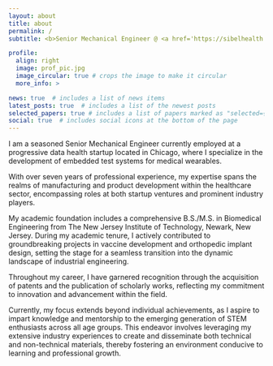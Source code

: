 ```yaml
---
layout: about
title: about
permalink: /
subtitle: <b>Senior Mechanical Engineer @ <a href='https://sibelhealth.com/'>Sibel</a> · Technical Writer · Entrepreneur</b>

profile:
  align: right
  image: prof_pic.jpg
  image_circular: true # crops the image to make it circular
  more_info: >

news: true  # includes a list of news items
latest_posts: true  # includes a list of the newest posts
selected_papers: true # includes a list of papers marked as "selected={true}"
social: true  # includes social icons at the bottom of the page
---
```



I am a seasoned Senior Mechanical Engineer currently employed at a progressive data health startup located in Chicago, where I specialize in the development of embedded test systems for medical wearables.

With over seven years of professional experience, my expertise spans the realms of manufacturing and product development within the healthcare sector, encompassing roles at both startup ventures and prominent industry players.

My academic foundation includes a comprehensive B.S./M.S. in Biomedical Engineering from The New Jersey Institute of Technology, Newark, New Jersey. During my academic tenure, I actively contributed to groundbreaking projects in vaccine development and orthopedic implant design, setting the stage for a seamless transition into the dynamic landscape of industrial engineering.

Throughout my career, I have garnered recognition through the acquisition of patents and the publication of scholarly works, reflecting my commitment to innovation and advancement within the field.

Currently, my focus extends beyond individual achievements, as I aspire to impart knowledge and mentorship to the emerging generation of STEM enthusiasts across all age groups. This endeavor involves leveraging my extensive industry experiences to create and disseminate both technical and non-technical materials, thereby fostering an environment conducive to learning and professional growth.
